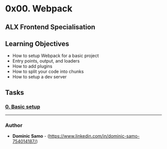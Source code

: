 # 0x00. Webpack

## ALX Frontend Specialisation

## Learning Objectives
   - How to setup Webpack for a basic project
   - Entry points, output, and loaders
   - How to add plugins
   - How to split your code into chunks
   - How to setup a dev server

## Tasks
### [0. Basic setup](task_0)

---

### Author
* **Dominic Samo** - (https://www.linkedin.com/in/dominic-samo-754014187/)
